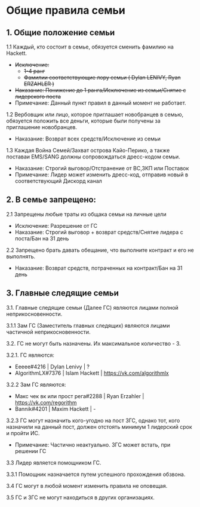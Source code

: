 # Общие правила семьи

## 1. Общие положение семьи
1.1 Каждый, кто состоит в семье, обязуется сменить фамилию на Hackett. 
   + ~~Исключение:~~ 
     + ~~1-4 ранг~~ 
     + ~~Фамилии соответствующие лору семьи ( Dylan LENIVY, Ryan ERZAHLER )~~ 
   + ~~Наказание: Понижение до 1 ранга/Исключение из семьи/Снятие с лидерского поста~~ 
   + Примечание: Данный пункт правил в данный момент не работает.

1.2 Вербовщик или лицо, которое приглашает новобранцев в семью, обязуется положить все деньги, которые были получены за приглашение новобранцев.
   + Наказание: Возврат всех средств/Исключение из семьи

1.3 Каждая Война Семей/Захват острова Кайо-Перико, а также поставаи EMS/SANG должны сопровождаться дресс-кодом семьи.
   + Наказание: Строгий выговор/Отстранение от ВС,ЗКП или Поставок
   + Примечание: Лидер может изменить дресс-код, отправив новый в соответствующий Дискорд канал

## 2. В семье запрещено: 
2.1 Запрещены любые траты из общака семьи на личные цели
   + Исключение: Разрешение от ГС
   + Наказание: Строгий выговор +  возврат средств/Снятие лидера с поста/Бан на 31 день

2.2 Запрещено брать давать обещание, что выполните контракт и его не выполнять.
   + Наказание: Возврат средств, потраченных на контракт/Бан на 31 день

## 3. Главные следящие семьи 
3.1. Главные следящие семьи (Далее ГС) являются лицами полной неприкосновенности.

3.1.1 Зам ГС (Заместитель главных следящих) являются лицами частичной неприкосновенности.

3.2. ГС не могут быть назначены. Их максимальное количество - 3.

3.2.1. ГС являются: 
   + Eeeee#4216 | Dylan Lenivy | ?
   + AlgorithmLX#7376 | Islam Hackett | https://vk.com/algorithmlx
   

3.2.2 Зам ГС являются:
   + Макс чек вк или прост рега#2288 | Ryan Erzahler  | https://vk.com/regorithm
   + Bannik#4201 | Maxim Hackett | -

3.2.3 ГС могут назначить кого-угодно на пост ЗГС, однако тот, кого назначили на данный пост, должен отстоять минимум 1 лидерский срок и пройти ИС.
   + Примечание: Частично неактуально. ЗГС может встать, при решении ГС

3.3 Лидер является помощником ГС.

3.3.1 Помощник назначается путем успешного прохождения обзвона.

3.4 ГС могут в любой момент изменить правила не оповещая.

3.5 ГС и ЗГС не могут находиться в других организациях.
